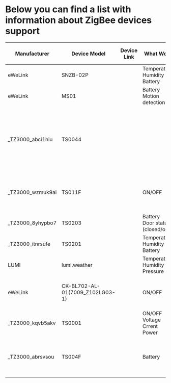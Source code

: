 # Below you can find a list with information about ZigBee devices support

| Manufacturer  | Device Model  | Device Link    | What Works                                | What Doesn't Work   | Notes         |
| ------------- | ------------- | -------------  | -------------                             | -------------       | ------------- |
| eWeLink       | SNZB-02P      |                | Temperature<br>Humidity<br>Battery |                     |               |
| eWeLink  | MS01  |                |Battery<br>Motion detection|                     |                     | |
|_TZ3000_abci1hiu|TS0044| | |Button commands are currently not sent via MQTT.<br>Battery level is not detected correctly|Expose 4 clusters ON/OFF<br>Drains battery quickly|
|_TZ3000_wzmuk9ai|TS011F| |ON/OFF|Does not support voltage, current, and power reporting|Requires development of pooling functionality|
|_TZ3000_8yhypbo7|TS0203| |Battery<br>Door status (closed/open)| | |
|_TZ3000_itnrsufe|TS0201| |Temperature<br>Humidity<br>Battery| |Drains battery quickly|
|LUMI|lumi.weather| |Temperature<br>Humidity<br>Pressure|Battery| |
|eWeLink|CK-BL702-AL-01(7009_Z102LG03-1)| |ON/OFF|Brightness<br>Color<br>Touchlink|Requires support for clusters 0x0300, 0x0008|
|_TZ3000_kqvb5akv|TS0001| |ON/OFF<br>Voltage<br>Crrent<br>Power| | |
|_TZ3000_abrsvsou|TS004F| |Battery|Button commands are currently not sent via MQTT| | |
